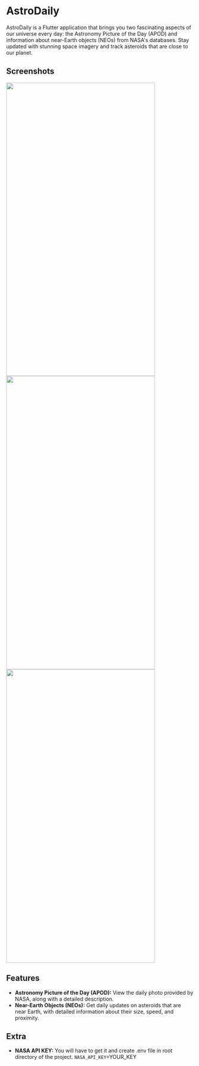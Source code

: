 # AstroDaily

AstroDaily is a Flutter application that brings you two fascinating aspects of our universe every day: the Astronomy Picture of the Day (APOD) and information about near-Earth objects (NEOs) from NASA's databases. Stay updated with stunning space imagery and track asteroids that are close to our planet.

## Screenshots
<img src="https://github.com/user-attachments/assets/0cc1c60a-6cec-4dd5-85a0-b13d10e4cc34" width="400" height="790">
<img src="https://github.com/user-attachments/assets/f401ff60-6326-4324-a174-54c5dfe8bda5" width="400" height="790">
<img src="https://github.com/user-attachments/assets/b469ea6d-711b-4522-a35e-3eb52054d1b2" width="400" height="790">

## Features

- **Astronomy Picture of the Day (APOD):** View the daily photo provided by NASA, along with a detailed description.
- **Near-Earth Objects (NEOs):** Get daily updates on asteroids that are near Earth, with detailed information about their size, speed, and proximity.



## Extra
- **NASA API KEY:** You will have to get it and create .env file in root directory of the project. `NASA_API_KEY`=YOUR_KEY
